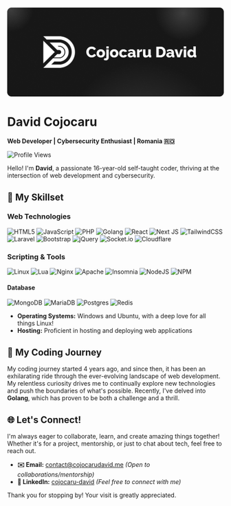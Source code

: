 ![cover](images/cover.png)

# **David Cojocaru**

**Web Developer | Cybersecurity Enthusiast | Romania 🇷🇴** 

![Profile Views](https://komarev.com/ghpvc/?username=david-cojocaru&color=orange)

Hello! I'm **David**, a passionate 16-year-old self-taught coder, thriving at the intersection of web development and cybersecurity.


## **🚀 My Skillset**


### **Web Technologies**
![HTML5](https://img.shields.io/badge/html5-%23E34F26.svg?style=for-the-badge&logo=html5&logoColor=white)
![JavaScript](https://img.shields.io/badge/JavaScript-F7DF1E?style=for-the-badge&logo=javascript&logoColor=black)
![PHP](https://img.shields.io/badge/PHP-777BB4?style=for-the-badge&logo=php&logoColor=white)
![Golang](https://img.shields.io/badge/Go-00ADD8?style=for-the-badge&logo=go&logoColor=white)
![React](https://img.shields.io/badge/React-20232A?style=for-the-badge&logo=react&logoColor=61DAFB)
![Next JS](https://img.shields.io/badge/Next-black?style=for-the-badge&logo=next.js&logoColor=white)
![TailwindCSS](https://img.shields.io/badge/tailwindcss-%2338B2AC.svg?style=for-the-badge&logo=tailwind-css&logoColor=white)
![Laravel](https://img.shields.io/badge/laravel-%23FF2D20.svg?style=for-the-badge&logo=laravel&logoColor=white)
![Bootstrap](https://img.shields.io/badge/bootstrap-%238511FA.svg?style=for-the-badge&logo=bootstrap&logoColor=white)
![jQuery](https://img.shields.io/badge/jquery-%230769AD.svg?style=for-the-badge&logo=jquery&logoColor=white)
![Socket.io](https://img.shields.io/badge/Socket.io-black?style=for-the-badge&logo=socket.io&badgeColor=010101)
![Cloudflare](https://img.shields.io/badge/Cloudflare-F38020?style=for-the-badge&logo=Cloudflare&logoColor=white)

### **Scripting & Tools**
![Linux](https://img.shields.io/badge/Linux-FCC624?style=for-the-badge&logo=linux&logoColor=black)
![Lua](https://img.shields.io/badge/lua-%232C2D72.svg?style=for-the-badge&logo=lua&logoColor=white)
![Nginx](https://img.shields.io/badge/nginx-%23009639.svg?style=for-the-badge&logo=nginx&logoColor=white)
![Apache](https://img.shields.io/badge/apache-%23D42029.svg?style=for-the-badge&logo=apache&logoColor=white)
![Insomnia](https://img.shields.io/badge/Insomnia-black?style=for-the-badge&logo=insomnia&logoColor=5849BE)
![NodeJS](https://img.shields.io/badge/node.js-6DA55F?style=for-the-badge&logo=node.js&logoColor=white)
![NPM](https://img.shields.io/badge/NPM-%23CB3837.svg?style=for-the-badge&logo=npm&logoColor=white)

#### **Database**
![MongoDB](https://img.shields.io/badge/MongoDB-%234ea94b.svg?style=for-the-badge&logo=mongodb&logoColor=white)
![MariaDB](https://img.shields.io/badge/MariaDB-003545?style=for-the-badge&logo=mariadb&logoColor=white)
![Postgres](https://img.shields.io/badge/postgres-%23316192.svg?style=for-the-badge&logo=postgresql&logoColor=white)
![Redis](https://img.shields.io/badge/redis-%23DD0031.svg?style=for-the-badge&logo=redis&logoColor=white)

- **Operating Systems:** Windows and Ubuntu, with a deep love for all things Linux!
- **Hosting:** Proficient in hosting and deploying web applications

## **📖 My Coding Journey**

My coding journey started 4 years ago, and since then, it has been an exhilarating ride through the ever-evolving landscape of web development. My relentless curiosity drives me to continually explore new technologies and push the boundaries of what's possible. Recently, I've delved into **Golang**, which has proven to be both a challenge and a thrill.

## **🌐 Let's Connect!**

I'm always eager to collaborate, learn, and create amazing things together! Whether it's for a project, mentorship, or just to chat about tech, feel free to reach out.

- **✉️ Email:** [contact@cojocarudavid.me](mailto:contact@cojocarudavid.me) *(Open to collaborations/mentorship)*
- **💼 LinkedIn:** [cojocaru-david](linkedin.com/in/cojocaru-david) *(Feel free to connect with me)*

Thank you for stopping by! Your visit is greatly appreciated.
